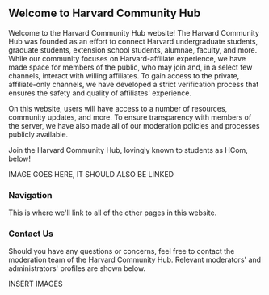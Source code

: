 ## Welcome to Harvard Community Hub

Welcome to the Harvard Community Hub website! The Harvard Community Hub was founded as an effort to connect Harvard undergraduate students, graduate students, extension school students, alumnae, faculty, and more. While our community focuses on Harvard-affiliate experience, we have made space for members of the public, who may join and, in a select few channels, interact with willing affiliates. To gain access to the private, affiliate-only channels, we have developed a strict verification process that ensures the safety and quality of affiliates' experience.

On this website, users will have access to a number of resources, community updates, and more. To ensure transparency with members of the server, we have also made all of our moderation policies and processes publicly available. 

Join the Harvard Community Hub, lovingly known to students as HCom, below! 

IMAGE GOES HERE, IT SHOULD ALSO BE LINKED 

### Navigation 

This is where we'll link to all of the other pages in this website. 

### Contact Us 

Should you have any questions or concerns, feel free to contact the moderation team of the Harvard Community Hub. Relevant moderators' and administrators' profiles are shown below. 

INSERT IMAGES 